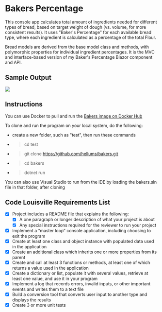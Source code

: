 # Bakers Percentage
This console app calculates total amount of ingredients needed for different types of bread, based on target weight of dough (vs. volume, for more consistent results). It uses "Baker's Percentage" for each available bread type, where each ingredient is calculated as a percentage of the total Flour. 

Bread models are derived from the base model class and methods, with polymorphic properties for individual ingredient percentages. It is the MVC and interface-based version of my Baker's Percentage Blazor component and API.

## Sample Output
<img src="https://user-images.githubusercontent.com/83464025/177398099-cda76add-710c-4258-b5a5-2a5f94460e79.png">

## Instructions
You can use Docker to pull and run the [Bakers image on Docker Hub](https://hub.docker.com/r/hellums/bakers)

To clone and run the program on your local system, do the following:

- create a new folder, such as "test", then run these commands
- > cd test
- > git clone https://github.com/hellums/bakers.git
- > cd bakers
- > dotnet run

You can also use Visual Studio to run from the IDE by loading the bakers.sln file in that folder, after cloning

## Code Louisville Requirements List
- [X] Project includes a README file that explains the following:
  - [X] A one paragraph or longer description of what your project is about
  - [X] Any special instructions required for the reviewer to run your project
- [X] Implement a “master loop” console application, including choosing to exit the program
- [X] Create at least one class and object instance with populated data used in the application
- [X] Create an additional class which inherits one or more properties from its parent
- [X] Create and call at least 3 functions or methods, at least one of which returns a value used in the application
- [X] Create a dictionary or list, populate it with several values, retrieve at least one value, and use it in your program
- [X] Implement a log that records errors, invalid inputs, or other important events and writes them to a text file
- [X] Build a conversion tool that converts user input to another type and displays the results
- [X] Create 3 or more unit tests
